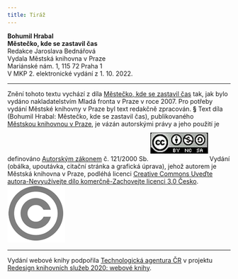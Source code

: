 ```yaml
---
title: Tiráž
---
```


**Bohumil Hrabal    
Městečko, kde se zastavil čas**  
Redakce Jaroslava Bednářová  
Vydala Městská knihovna v Praze  
Mariánské nám. 1, 115 72 Praha 1  
V MKP 2. elektronické vydání z 1. 10. 2022.

***

Znění tohoto textu vychází z díla [Městečko, kde se zastavil čas](https://search.mlp.cz/cz/titul/mestecko-kde-se-zastavil-cas/2638379/) tak, jak bylo vydáno nakladatelstvím Mladá fronta v Praze v roce 2007. Pro potřeby vydání Městské knihovny v Praze byl text redakčně zpracován.
**§**
Text díla (Bohumil Hrabal: Městečko, kde se zastavil čas), publikovaného [Městskou knihovnou v Praze](https://www.mlp.cz/cz/), je vázán autorskými právy a jeho použití je definováno [Autorským zákonem](https://www.mkcr.cz/predpisy-zakonu-709.html) č. 121/2000 Sb.
[![image001.jpg](./resources/image001_fmt.png)](https://creativecommons.org/licenses/by-nc-sa/3.0/cz/)
Vydání (obálka, upoutávka, citační stránka a grafická úprava), jehož autorem je Městská knihovna v Praze, podléhá licenci [Creative Commons Uveďte autora-Nevyužívejte dílo komerčně-Zachovejte licenci 3.0 Česko](https://creativecommons.org/licenses/by-nc-sa/3.0/cz/).
![image002.jpg](./resources/image002_fmt.png)

***

Vydání webové knihy podpořila [Technologická agentura ČR](https://www.tacr.cz/) v projektu [Redesign knihovních služeb 2020: webové knihy](https://starfos.tacr.cz/cs/project/TL04000391).